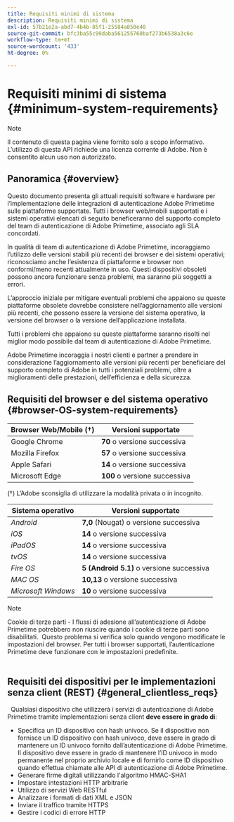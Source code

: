 ```yaml
---
title: Requisiti minimi di sistema
description: Requisiti minimi di sistema
exl-id: 57b21e2a-abd7-4b4b-85f1-25584a850e40
source-git-commit: bfc3ba55c99daba561255760baf273b6538a3c6e
workflow-type: tm+mt
source-wordcount: '433'
ht-degree: 0%

---
```


# Requisiti minimi di sistema {#minimum-system-requirements}

>[!NOTE]
>
>Il contenuto di questa pagina viene fornito solo a scopo informativo. L’utilizzo di questa API richiede una licenza corrente di Adobe. Non è consentito alcun uso non autorizzato.


## Panoramica {#overview}

Questo documento presenta gli attuali requisiti software e hardware per l’implementazione delle integrazioni di autenticazione Adobe Primetime sulle piattaforme supportate. Tutti i browser web/mobili supportati e i sistemi operativi elencati di seguito beneficeranno del supporto completo del team di autenticazione di Adobe Primetime, associato agli SLA concordati.

In qualità di team di autenticazione di Adobe Primetime, incoraggiamo l’utilizzo delle versioni stabili più recenti dei browser e dei sistemi operativi; riconosciamo anche l’esistenza di piattaforme e browser non conformi/meno recenti attualmente in uso. Questi dispositivi obsoleti possono ancora funzionare senza problemi, ma saranno più soggetti a errori.

L’approccio iniziale per mitigare eventuali problemi che appaiono su queste piattaforme obsolete dovrebbe consistere nell’aggiornamento alle versioni più recenti, che possono essere la versione del sistema operativo, la versione del browser o la versione dell’applicazione installata.

Tutti i problemi che appaiono su queste piattaforme saranno risolti nel miglior modo possibile dal team di autenticazione di Adobe Primetime. 

Adobe Primetime incoraggia i nostri clienti e partner a prendere in considerazione l’aggiornamento alle versioni più recenti per beneficiare del supporto completo di Adobe in tutti i potenziali problemi, oltre a miglioramenti delle prestazioni, dell’efficienza e della sicurezza. 


## Requisiti del browser e del sistema operativo {#browser-OS-system-requirements}


| Browser Web/Mobile (†) | Versioni supportate |
|---|---|
| Google Chrome | **70** o versione successiva |
| Mozilla Firefox | **57** o versione successiva |
| Apple Safari | **14** o versione successiva |
| Microsoft Edge | **100** o versione successiva |

(†) L’Adobe sconsiglia di utilizzare la modalità privata o in incognito.

| Sistema operativo | Versioni supportate |
|---|---|
| *Android* | **7,0** (Nougat) o versione successiva |
| *iOS* | **14** o versione successiva |
| *iPadOS* | **14** o versione successiva |
| *tvOS* | **14** o versione successiva |
| *Fire OS* | **5 (Android 5.1)** o versione successiva |
| *MAC OS* | **10,13** o versione successiva |
| *Microsoft Windows* | **10** o versione successiva |




>[!NOTE]
>
>Cookie di terze parti - I flussi di adesione all’autenticazione di Adobe Primetime potrebbero non riuscire quando i cookie di terze parti sono disabilitati.  Questo problema si verifica solo quando vengono modificate le impostazioni del browser. Per tutti i browser supportati, l’autenticazione Primetime deve funzionare con le impostazioni predefinite.\
 

## Requisiti dei dispositivi per le implementazioni senza client (REST) {#general_clientless_reqs}

 
Qualsiasi dispositivo che utilizzerà i servizi di autenticazione di Adobe Primetime tramite implementazioni senza client **deve essere in grado di**:

* Specifica un ID dispositivo con hash univoco. Se il dispositivo non fornisce un ID dispositivo con hash univoco, deve essere in grado di mantenere un ID univoco fornito dall’autenticazione di Adobe Primetime. Il dispositivo deve essere in grado di mantenere l’ID univoco in modo permanente nel proprio archivio locale e di fornirlo come ID dispositivo quando effettua chiamate alle API di autenticazione di Adobe Primetime.
* Generare firme digitali utilizzando l&#39;algoritmo HMAC-SHA1
* Impostare intestazioni HTTP arbitrarie
* Utilizzo di servizi Web RESTful
* Analizzare i formati di dati XML e JSON
* Inviare il traffico tramite HTTPS
* Gestire i codici di errore HTTP
